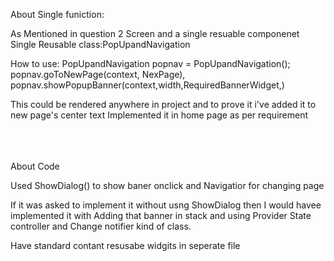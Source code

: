 

About Single funiction:

As Mentioned in question 2 Screen and a single resuable componenet
Single Reusable class:PopUpandNavigation

How to use:
PopUpandNavigation popnav = PopUpandNavigation();
    popnav.goToNewPage(context, NexPage),
    popnav.showPopupBanner(context,width,RequiredBannerWidget,)

This could be rendered anywhere in project and to prove it i've added it to new page's center text
Implemented it in home page as per requirement 
<br />
<br />
<br />
<br />


About Code

Used ShowDialog() to show baner onclick
and Navigatior for changing page

If it was asked to implement it without usng ShowDialog then I would havee implemented it with Adding that banner in stack and using Provider State controller and Change notifier kind of class.

Have standard contant resusabe widgits in seperate file



